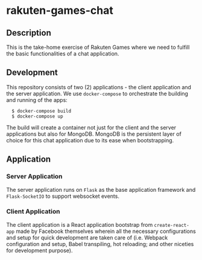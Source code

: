 # rakuten-games-chat
## Description
This is the take-home exercise of Rakuten Games where we need to fulfill the basic functionalities of a chat application.

## Development
This repository consists of two (2) applications - the client application and the server application. We use `docker-compose` to orchestrate the building and running of the apps:

```
  $ docker-compose build
  $ docker-compose up
```

The build will create a container not just for the client and the server applications but also for MongoDB. MongoDB is the persistent layer of choice for this chat application due to its ease when bootstrapping.

## Application

### Server Application

The server application runs on `Flask` as the base application framework and `Flask-SocketIO` to support websocket events.

### Client Application

The client application is a React application bootstrap from `create-react-app` made by Facebook themselves wherein all the necessary configurations and setup for quick development are taken care of (i.e. Webpack configuration and setup, Babel transpiling, hot reloading; and other niceties for development purpose).
